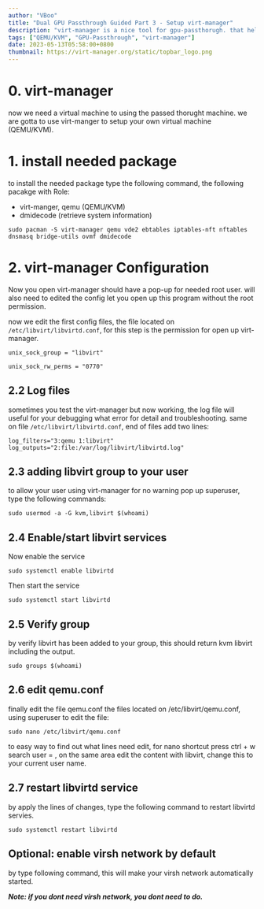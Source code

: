 ```yaml
---
author: "VBoo"
title: "Dual GPU Passthrough Guided Part 3 - Setup virt-manager"
description: "virt-manager is a nice tool for gpu-passthorugh. that helping you control the pci device."
tags: ["QEMU/KVM", "GPU-Passthrough", "virt-manager"]
date: 2023-05-13T05:58:00+0800
thumbnail: https://virt-manager.org/static/topbar_logo.png
---
```


# 0. virt-manager

now we need a virtual machine to using the passed thorught machine. we are gotta to use virt-manger to setup your own virtual machine (QEMU/KVM).


# 1. install needed package

to install the needed package type the following command, the following pacakge with Role:

- virt-manger, qemu (QEMU/KVM)
- dmidecode (retrieve system information)

```shell
sudo pacman -S virt-manager qemu vde2 ebtables iptables-nft nftables dnsmasq bridge-utils ovmf dmidecode
```

# 2. virt-manager Configuration

Now you open virt-manager should have a pop-up for needed root user. will also need to edited the config let you open up this program without the root permission.

now we edit the first config files, the file located on `/etc/libvirt/libvirtd.conf`, for this step is the permission for open up virt-manager.

```shell
unix_sock_group = "libvirt"

unix_sock_rw_perms = "0770"
```

## 2.2 Log files

sometimes you test the virt-manager but now working, the log file will useful for your debugging what error for detail and troubleshooting. same on file `/etc/libvirt/libvirtd.conf`, end of files add two lines:

```shell
log_filters="3:qemu 1:libvirt"
log_outputs="2:file:/var/log/libvirt/libvirtd.log"
```

## 2.3 adding libvirt group to your user

to allow your user using virt-manager for no warning pop up superuser, type the following commands:

```shell
sudo usermod -a -G kvm,libvirt $(whoami)
```

## 2.4 Enable/start libvirt services

Now enable the service

```shell
sudo systemctl enable libvirtd
```

Then start the service

```shell
sudo systemctl start libvirtd
```

## 2.5 Verify group

by verify libvirt has been added to your group, this should return kvm libvirt including the output.

```shell
sudo groups $(whoami)
```

## 2.6 edit qemu.conf

finally edit the file qemu.conf the files located on /etc/libvirt/qemu.conf, using superuser to edit the file:

```shell
sudo nano /etc/libvirt/qemu.conf
```

to easy way to find out what lines need edit, for nano shortcut press  ctrl + w search user = , on the same area edit the content with libvirt, change this to your current user name.

## 2.7 restart libvirtd service

by apply the lines of changes, type the following command to restart libvirtd servies.

```shell
sudo systemctl restart libvirtd
```

## Optional: enable virsh network by default

by type following command, this will make your virsh network automatically started.

***Note: if you dont need virsh network, you dont need to do.***